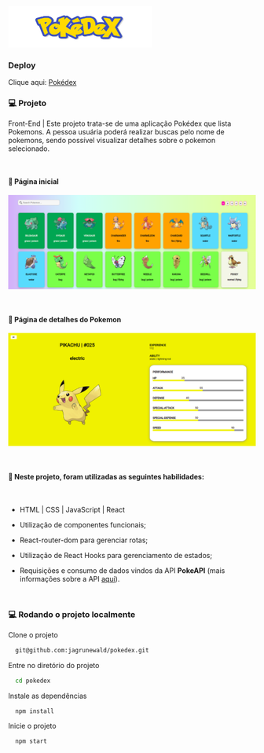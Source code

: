 ![Image](https://github.com/jagrunewald/pokedex/blob/master/public/pokedex.png)

### Deploy

Clique aqui: [Pokédex](https://jagrunewald.github.io/pokedex)

### :computer: Projeto

Front-End | Este projeto trata-se de uma aplicação Pokédex que lista Pokemons. A pessoa usuária poderá realizar buscas pelo nome de pokemons, sendo possível visualizar detalhes sobre o pokemon selecionado.

</br>

#### :small_orange_diamond: Página inicial

![Image](https://github.com/jagrunewald/pokedex/blob/master/public/pokedex-page.png)

</br>

#### :small_orange_diamond: Página de detalhes do Pokemon

![Image](https://github.com/jagrunewald/pokedex/blob/master/public/pokemon-details.png)

</br>

#### :small_blue_diamond: Neste projeto, foram utilizadas as seguintes habilidades:

</br>

- HTML | CSS | JavaScript | React

- Utilização de componentes funcionais;

- React-router-dom para gerenciar rotas;

- Utilização de React Hooks para gerenciamento de estados;

- Requisições e consumo de dados vindos da API **PokeAPI** (mais informações sobre a API [aqui](https://pokeapi.co/)).


</br>


### :computer: Rodando o projeto localmente

Clone o projeto

```bash
  git@github.com:jagrunewald/pokedex.git
```

Entre no diretório do projeto

```bash
  cd pokedex
```

Instale as dependências

```bash
  npm install
```

Inicie o projeto

```bash
  npm start
```
